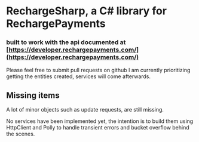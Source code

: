 ﻿# RechargeSharp, a C\# library for RechargePayments
### built to work with the api documented at [https://developer.rechargepayments.com/](https://developer.rechargepayments.com/)
Please feel free to submit pull requests on github
I am currently prioritizing getting the entities created, services will come afterwards.

## Missing items
A lot of minor objects such as update requests, are still missing.

No services have been implemented yet, the intention is to build them using HttpClient and Polly to handle transient errors and bucket overflow behind the scenes.